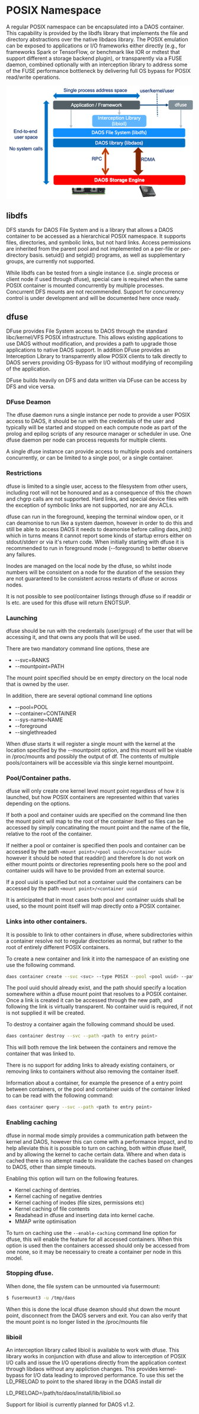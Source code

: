 # POSIX Namespace

A regular POSIX namespace can be encapsulated into a DAOS container.  This
capability is provided by the libdfs library that implements the file and
directory abstractions over the native libdaos library. The POSIX emulation can
be exposed to applications or I/O frameworks either directly (e.g., for
frameworks Spark or TensorFlow, or benchmark like IOR or mdtest that support
different a storage backend plugin), or transparently via a FUSE daemon, combined
optionally with an interception library to address some of the FUSE performance
bottleneck by delivering full OS bypass for POSIX read/write operations.

![../graph/posix.png](../graph/posix.png "POSIX I/O Support")

## libdfs

DFS stands for DAOS File System and is a library that allows a DAOS container to
be accessed as a hierarchical POSIX namespace. It supports files, directories,
and symbolic links, but not hard links. Access permissions are inherited from
the parent pool and not implemented on a per-file or per-directory basis.
setuid() and setgid() programs, as well as supplementary groups, are currently not
supported.

While libdfs can be tested from a single instance (i.e. single process or client
node if used through dfuse), special care is required when the same POSIX
container is mounted concurrently by multiple processes. Concurrent DFS mounts
are not recommended. Support for concurrency control is under development and
will be documented here once ready.

## dfuse

DFuse provides File System access to DAOS through the standard libc/kernel/VFS
POSIX infrastructure.  This allows existing applications to use DAOS without
modification, and provides a path to upgrade those applications to native DAOS
support.  In addition DFuse provides an Interception Library to transparrently
allow POSIX clients to talk directly to DAOS servers providing OS-Bypass for
I/O without modifying of recompiling of the application.

DFuse builds heavily on DFS and data written via DFuse can be access by DFS and
vice versa.

### DFuse Deamon

The dfuse daemon runs a single instance per node to provide a user POSIX access
to DAOS, it should be run with the credentials of the user and typically will
be started and stopped on each compute node as part of the prolog and epilog
scripts of any resource manager or scheduler in use.  One dfuse daemon per node
can process requests for multiple clients.

A single dfuse instance can provide access to multiple pools and containers
concurrently, or can be limited to a single pool, or a single container.

### Restrictions

dfuse is limited to a single user, access to the filesystem from other users,
including root will not be honoured and as a consequence of this the chown
and chgrp calls are not supported.  Hard links, and special device files with
the exception of symbolic links are not supported, nor are any ACLs.

dfuse can run in the foreground, keeping the terminal window open, or it can
deamonise to run like a system daemon, however in order to do this and still be
able to access DAOS it needs to deamonise before calling daos_init() which in
turns means it cannot report some kinds of startup errors either on
stdout/stderr or via it's return code.  When initially starting with dfuse it
is recommended to run in foreground mode (--foreground) to better observe
any failures.

Inodes are managed on the local node by the dfuse, so whilst inode numbers
will be consistent on a node for the duration of the session they are not
guaranteed to be consistent across restarts of dfuse or across nodes.

It is not possible to see pool/container listings through dfuse so if readdir
or ls etc. are used for this dfuse will return ENOTSUP.

### Launching

dfuse should be run with the credentails (user/group) of the user that will
be accessing it, and that owns any pools that will be used.

There are two mandatory command line options, these are

* --svc=RANKS  <service replicas>
* --mountpoint=PATH <path to mount DAOS>

The mount point specified should be en empty directory on the local node that
is owned by the user.

In addition, there are several optional command line options

* --pool=POOL <pool uuid to connect to>
* --container=CONTAINER <container uuid to open>
* --sys-name=NAME <DAOS server name>
* --foreground <run in foreground>
* --singlethreaded <run single threaded>

When dfuse starts it will register a single mount with the kernel at the
location specified by the --mountpoint option, and this mount will be
visable in /proc/mounts and possibly the output of df.  The contents of
multiple pools/containers will be accessible via this single kernel
mountpoint.

### Pool/Container paths.

dfuse will only create one kernel level mount point regardless of how it is
launched, but how POSIX containers are represented within that varies depending
on the options.

If both a pool and container uuids are specified on the command line then the
mount point will map to the root of the container itself so files can be
accessed by simply concatinating the mount point and the name of the file,
relative to the root of the container.

If neither a pool or container is specified then pools and container can be
accessed by the path `<mount point>/<pool uuid>/<container uuid>` however it
should be noted that readdir() and therefore ls do not work on either mount
points or directories representing pools here so the pool and container uuids
will have to be provided from an external source.

If a pool uuid is specified but not a container uuid the containers can be
accessed by the path `<mount point>/<container uuid`

It is anticipated that in most cases both pool and container uuids shall be
used, so the mount point itself will map directly onto a POSIX container.

### Links into other containers.

It is possible to link to other containers in dfuse, where subdirectories
within a container resolve not to regular directories as normal, but rather to
the root of entirely different POSIX containers.

To create a new container and link it into the namespace of an existing one
use the following command.

```bash
daos container create --svc <svc> --type POSIX --pool <pool uuid> --path <path to entry point>
```

The pool uuid should already exist, and the path should specify a location
somewhere within a dfuse mount point that resolves to a POSIX container.
Once a link is created it can be accessed through the new path, and following
the link is virtually transparent.  No container uuid is required, if not is
not supplied it will be created.

To destroy a container again the following command should be used.

```bash
daos container destroy --svc --path <path to entry point>
```

This will both remove the link between the containers and remove the container
that was linked to.

There is no support for adding links to already existing containers, or removing
links to containers without also removing the container itself.

Information about a container, for example the presence of a entry point between
containers, or the pool and container uuids of the container linked to can be
read with the following command:
```bash
daos container query --svc --path <path to entry point>
```

### Enabling caching

dfuse in normal mode simply provides a communication path between the kernel and
DAOS, however this can come with a performance impact, and to help alleviate this
it is possible to turn on caching, both within dfuse itself, and by allowing the
kernel to cache certain data.  Where and when data is cached there is no attempt
made to invalidate the caches based on changes to DAOS, other than simple timeouts.

Enabling this option will turn on the following features.

* Kernel caching of dentries.
* Kernel caching of negative dentries
* Kernel caching of inodes (file sizes, permissions etc)
* Kernel caching of file contents
* Readahead in dfuse and inserting data into kernel cache.
* MMAP write optimisation

To turn on caching use the `--enable-caching` command line option for dfuse, this
will enable the feature for all accessed containers.  When this option is used
then the containers accessed should only be accessed from one none, so it may
be necessairy to create a container per node in this model.

### Stopping dfuse.

When done, the file system can be unmounted via fusermount:

```bash
$ fusermount3 -u /tmp/daos
```

When this is done the local dfuse deamon should shut down the mount point,
disconnect from the DAOS servers and exit.  You can also verify that the
mount point is no longer listed in the /proc/mounts file

### libioil

An interception library called libioil is available to work with dfuse. This
library works in conjunction with dfuse and allow to interception of POSIX I/O
calls and issue the I/O operations directly from the application context through
libdaos without any appliction changes.  This provides kernel-bypass for I/O data
leading to improved performance.
To use this set the LD_PRELOAD to point to the shared libray in the DOAS install
dir

LD_PRELOAD=/path/to/daos/install/lib/libioil.so

Support for libioil is currently planned for DAOS v1.2.
